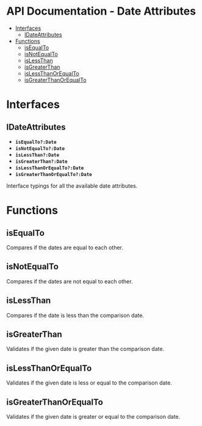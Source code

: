 <h1>API Documentation - Date Attributes</h1>

- [Interfaces](#interfaces)
  - [IDateAttributes](#idateattributes)
- [Functions](#functions)
  - [isEqualTo](#isequalto)
  - [isNotEqualTo](#isnotequalto)
  - [isLessThan](#islessthan)
  - [isGreaterThan](#isgreaterthan)
  - [isLessThanOrEqualTo](#islessthanorequalto)
  - [isGreaterThanOrEqualTo](#isgreaterthanorequalto)


# Interfaces


## IDateAttributes

* __```isEqualTo?:Date```__
* __```isNotEqualTo?:Date```__
* __```isLessThan?:Date```__
* __```isGreaterThan?:Date```__
* __```isLessThanOrEqualTo?:Date```__
* __```isGreaterThanOrEqualTo?:Date```__

Interface typings for all the available date attributes.



# Functions


## isEqualTo

Compares if the dates are equal to each other.


## isNotEqualTo

Compares if the dates are not equal to each other.


## isLessThan

Compares if the date is less than the comparison date.


## isGreaterThan

Validates if the given date is greater than the comparison date.


## isLessThanOrEqualTo

Validates if the given date is less or equal to the comparison date.


## isGreaterThanOrEqualTo

Validates if the given date is greater or equal to the comparison date.


